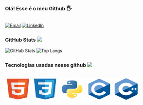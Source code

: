 ### Olá! Esse é o meu Github 🖐️


##
<div>
  <a href="mailto:gabrielbarbosa1315@gmail.com">
    <img style="display: inline_block" align="center" height="30" width="80" src="https://img.shields.io/badge/Gmail-d14836?style=flat-square&logo=Gmail&logoColor=white" target="_blank" alt="Email">
  </a>
  <a href="https://www.linkedin.com/in/gabrieldnzz/" target="_blank">
    <img style="display: inline_block" align="center" height="30" width="80" src="https://img.shields.io/badge/LinkedIn-0077B5?style=for-the-badge&logo=linkedin&logoColor=white" target="_blank" alt="LinkedIn">
  </a>
</div>

##
### GitHub Stats <img src="https://media.giphy.com/media/JoDhV5WdJjJWVf3KLS/giphy.gif" width="35px">
<div>
  <img src="https://github-readme-stats.vercel.app/api?username=GabrielDnz1&show_icons=true&theme=holi" alt="GitHub Stats">
  <img height = "195"src="https://github-readme-stats.vercel.app/api/top-langs/?username=anuraghazra&layout=compact&theme=holi" alt="Top Langs">
</div>

##
### Tecnologias usadas nesse github <img src="https://media.giphy.com/media/JoDhV5WdJjJWVf3KLS/giphy.gif" width="35px">
<div style="display: inline_block"><br>
  <img align="center" alt="Gabriel-HTML" height="70" width="85" src="https://raw.githubusercontent.com/devicons/devicon/master/icons/html5/html5-original.svg">
  <img align="center" alt="Gabriel-CSS" height="70" width="85" src="https://raw.githubusercontent.com/devicons/devicon/master/icons/css3/css3-original.svg">
  <img align="center" alt="Gabriel-Python" height="70" width="85" src="https://raw.githubusercontent.com/devicons/devicon/master/icons/python/python-original.svg">
  <img align="center" alt="Gabriel-C" height="70" width="85" src="https://raw.githubusercontent.com/devicons/devicon/master/icons/c/c-original.svg">
  <img align="center" alt="Gabriel-CPP" height="70" width="85" src="https://raw.githubusercontent.com/devicons/devicon/master/icons/cplusplus/cplusplus-original.svg">
</div>


